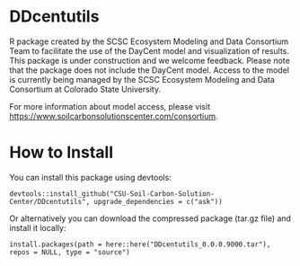 # DDcentutils

R package created by the SCSC Ecosystem Modeling and Data Consortium Team to facilitate the use of the DayCent model and visualization of results. 
This package is under construction and we welcome feedback. 
Please note that the package does not include the DayCent model. Access to the model is currently being managed by the SCSC Ecosystem Modeling and Data Consortium at Colorado State University.

For more information about model access, please visit https://www.soilcarbonsolutionscenter.com/consortium.


# How to Install

You can install this package using devtools:
```{r}
devtools::install_github("CSU-Soil-Carbon-Solution-Center/DDcentutils", upgrade_dependencies = c("ask"))
```

Or alternatively you can download the compressed package (tar.gz file) and install it locally:
```{r}
install.packages(path = here::here("DDcentutils_0.0.0.9000.tar"), repos = NULL, type = "source")
```
